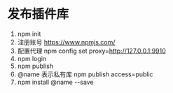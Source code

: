 # 发布插件库
1. npm init
2. 注册账号 https://www.npmjs.com/
3. 配置代理 npm config set proxy=http://127.0.0.1:9910
4. npm login
5. npm publish
6. @name 表示私有库 npm publish access=public
7. npm install @name --save